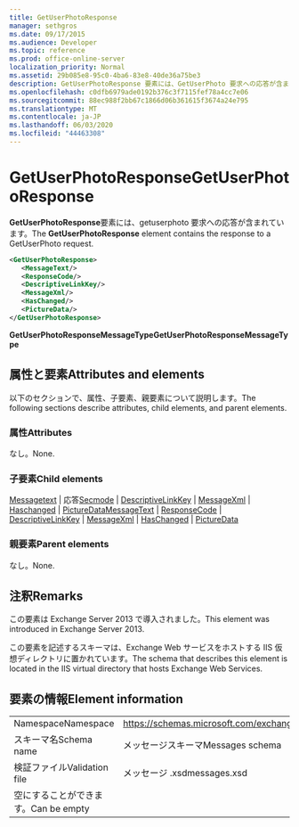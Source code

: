 ```yaml
---
title: GetUserPhotoResponse
manager: sethgros
ms.date: 09/17/2015
ms.audience: Developer
ms.topic: reference
ms.prod: office-online-server
localization_priority: Normal
ms.assetid: 29b085e8-95c0-4ba6-83e8-40de36a75be3
description: GetUserPhotoResponse 要素には、GetUserPhoto 要求への応答が含まれています。
ms.openlocfilehash: c0dfb6979ade0192b376c3f7115fef78a4cc7e06
ms.sourcegitcommit: 88ec988f2bb67c1866d06b361615f3674a24e795
ms.translationtype: MT
ms.contentlocale: ja-JP
ms.lasthandoff: 06/03/2020
ms.locfileid: "44463308"
---
```

# <a name="getuserphotoresponse"></a><span data-ttu-id="75204-103">GetUserPhotoResponse</span><span class="sxs-lookup"><span data-stu-id="75204-103">GetUserPhotoResponse</span></span>

<span data-ttu-id="75204-104">**GetUserPhotoResponse**要素には、getuserphoto 要求への応答が含まれています。</span><span class="sxs-lookup"><span data-stu-id="75204-104">The **GetUserPhotoResponse** element contains the response to a GetUserPhoto request.</span></span> 
  
```XML
<GetUserPhotoResponse>
   <MessageText/>
   <ResponseCode/>
   <DescriptiveLinkKey/>
   <MessageXml/>
   <HasChanged/>
   <PictureData/>
</GetUserPhotoResponse>
```

 <span data-ttu-id="75204-105">**GetUserPhotoResponseMessageType**</span><span class="sxs-lookup"><span data-stu-id="75204-105">**GetUserPhotoResponseMessageType**</span></span>
## <a name="attributes-and-elements"></a><span data-ttu-id="75204-106">属性と要素</span><span class="sxs-lookup"><span data-stu-id="75204-106">Attributes and elements</span></span>

<span data-ttu-id="75204-107">以下のセクションで、属性、子要素、親要素について説明します。</span><span class="sxs-lookup"><span data-stu-id="75204-107">The following sections describe attributes, child elements, and parent elements.</span></span>
  
### <a name="attributes"></a><span data-ttu-id="75204-108">属性</span><span class="sxs-lookup"><span data-stu-id="75204-108">Attributes</span></span>

<span data-ttu-id="75204-109">なし。</span><span class="sxs-lookup"><span data-stu-id="75204-109">None.</span></span>
  
### <a name="child-elements"></a><span data-ttu-id="75204-110">子要素</span><span class="sxs-lookup"><span data-stu-id="75204-110">Child elements</span></span>

<span data-ttu-id="75204-111">[Messagetext](messagetext.md)  | 応答[Secmode](responsecode.md)  | [DescriptiveLinkKey](descriptivelinkkey.md)  | [MessageXml](messagexml.md)  | [Haschanged](haschanged.md)  | [PictureData](picturedata.md)</span><span class="sxs-lookup"><span data-stu-id="75204-111">[MessageText](messagetext.md) | [ResponseCode](responsecode.md) | [DescriptiveLinkKey](descriptivelinkkey.md) | [MessageXml](messagexml.md) | [HasChanged](haschanged.md) | [PictureData](picturedata.md)</span></span>
  
### <a name="parent-elements"></a><span data-ttu-id="75204-112">親要素</span><span class="sxs-lookup"><span data-stu-id="75204-112">Parent elements</span></span>

<span data-ttu-id="75204-113">なし。</span><span class="sxs-lookup"><span data-stu-id="75204-113">None.</span></span>
  
## <a name="remarks"></a><span data-ttu-id="75204-114">注釈</span><span class="sxs-lookup"><span data-stu-id="75204-114">Remarks</span></span>

<span data-ttu-id="75204-115">この要素は Exchange Server 2013 で導入されました。</span><span class="sxs-lookup"><span data-stu-id="75204-115">This element was introduced in Exchange Server 2013.</span></span>
  
<span data-ttu-id="75204-116">この要素を記述するスキーマは、Exchange Web サービスをホストする IIS 仮想ディレクトリに置かれています。</span><span class="sxs-lookup"><span data-stu-id="75204-116">The schema that describes this element is located in the IIS virtual directory that hosts Exchange Web Services.</span></span>
  
## <a name="element-information"></a><span data-ttu-id="75204-117">要素の情報</span><span class="sxs-lookup"><span data-stu-id="75204-117">Element information</span></span>

|||
|:-----|:-----|
|<span data-ttu-id="75204-118">Namespace</span><span class="sxs-lookup"><span data-stu-id="75204-118">Namespace</span></span>  <br/> |https://schemas.microsoft.com/exchange/services/2006/messages  <br/> |
|<span data-ttu-id="75204-119">スキーマ名</span><span class="sxs-lookup"><span data-stu-id="75204-119">Schema name</span></span>  <br/> |<span data-ttu-id="75204-120">メッセージスキーマ</span><span class="sxs-lookup"><span data-stu-id="75204-120">Messages schema</span></span>  <br/> |
|<span data-ttu-id="75204-121">検証ファイル</span><span class="sxs-lookup"><span data-stu-id="75204-121">Validation file</span></span>  <br/> |<span data-ttu-id="75204-122">メッセージ .xsd</span><span class="sxs-lookup"><span data-stu-id="75204-122">messages.xsd</span></span>  <br/> |
|<span data-ttu-id="75204-123">空にすることができます。</span><span class="sxs-lookup"><span data-stu-id="75204-123">Can be empty</span></span>  <br/> ||
   

